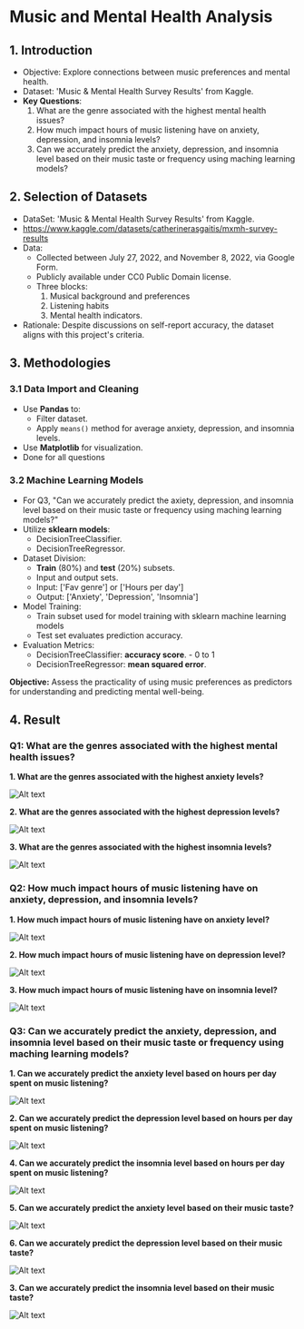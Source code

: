 # Music and Mental Health Analysis

## 1. Introduction

- Objective: Explore connections between music preferences and mental health.
- Dataset: 'Music & Mental Health Survey Results' from Kaggle.
- **Key Questions**:
  1. What are the genre associated with the highest mental health issues?
  2. How much impact hours of music listening have on anxiety, depression, and insomnia levels?
  3. Can we accurately predict the anxiety, depression, and insomnia level based on their music taste or frequency using maching learning models?


## 2. Selection of Datasets

- DataSet: 'Music & Mental Health Survey Results' from Kaggle.
- https://www.kaggle.com/datasets/catherinerasgaitis/mxmh-survey-results
- Data:
  - Collected between July 27, 2022, and November 8, 2022, via Google Form.
  - Publicly available under CC0 Public Domain license.
  - Three blocks:
    1. Musical background and preferences
    2. Listening habits
    3. Mental health indicators.
- Rationale: Despite discussions on self-report accuracy, the dataset aligns with this project's criteria.

## 3. Methodologies

### 3.1 Data Import and Cleaning

- Use **Pandas** to:
  - Filter dataset.
  - Apply `means()` method for average anxiety, depression, and insomnia levels.
- Use **Matplotlib** for visualization.
- Done for all questions

### 3.2 Machine Learning Models
- For Q3, "Can we accurately predict the axiety, depression, and insomnia level based on their music taste or frequency using maching learning models?"
- Utilize **sklearn models**:
  - DecisionTreeClassifier.
  - DecisionTreeRegressor.
- Dataset Division:
  - **Train** (80%)  and **test** (20%) subsets.
  - Input and output sets.
  -   Input: ['Fav genre'] or ['Hours per day']
  -   Output: ['Anxiety', 'Depression', 'Insomnia']
- Model Training:
  - Train subset used for model training with sklearn machine learning models
  - Test set evaluates prediction accuracy.
- Evaluation Metrics:
  - DecisionTreeClassifier: **accuracy score**. - 0 to 1
  - DecisionTreeRegressor: **mean squared error**.

**Objective:** Assess the practicality of using music preferences as predictors for understanding and predicting mental well-being.

## 4. Result 
### Q1: What are the genres associated with the highest mental health issues?
**1. What are the genres associated with the highest anxiety levels?**

![Alt text](figures/anxiety_genre.png?raw=true "anxiety_genre")

**2. What are the genres associated with the highest depression levels?**

![Alt text](figures/depression_genre.png?raw=true "depression_genre")

**3. What are the genres associated with the highest insomnia levels?**

![Alt text](figures/insomnia_genre.png?raw=true "insomnia_genre")

### Q2: How much impact hours of music listening have on anxiety, depression, and insomnia levels?
**1. How much impact hours of music listening have on anxiety level?**

![Alt text](figures/anxiety_hours.png?raw=true "anxiety_hours")

**2. How much impact hours of music listening have on depression level?**

![Alt text](figures/depression_hours.png?raw=true "depression_hours")

**3. How much impact hours of music listening have on insomnia level?**

![Alt text](figures/insomnia_hours.png?raw=true "insomnia_hours")

### Q3: Can we accurately predict the anxiety, depression, and insomnia level based on their music taste or frequency using maching learning models?

**1. Can we accurately predict the anxiety level based on hours per day spent on music listening?**

![Alt text](figures/predict_anxiety_hours.png?raw=true "predict_anxiety_hours")

**2. Can we accurately predict the depression level based on hours per day spent on music listening?**

![Alt text](figures/predict_depression_hours.png?raw=true "predict_depression_hours")

**4. Can we accurately predict the insomnia level based on hours per day spent on music listening?**

![Alt text](figures/predict_insomnia_hours.png?raw=true "predict_insomnia_hours")

**5. Can we accurately predict the anxiety level based on their music taste?**

![Alt text](figures/predict_anxiety_genre.png?raw=true "predict_anxiety_genre")

**6. Can we accurately predict the depression level based on their music taste?**

![Alt text](figures/predict_depression_genre.png?raw=true "predict_depression_genre")

**3. Can we accurately predict the insomnia level based on their music taste?**

![Alt text](figures/predict_insomnia_genre.png?raw=true "predict_insomnia_genre")
